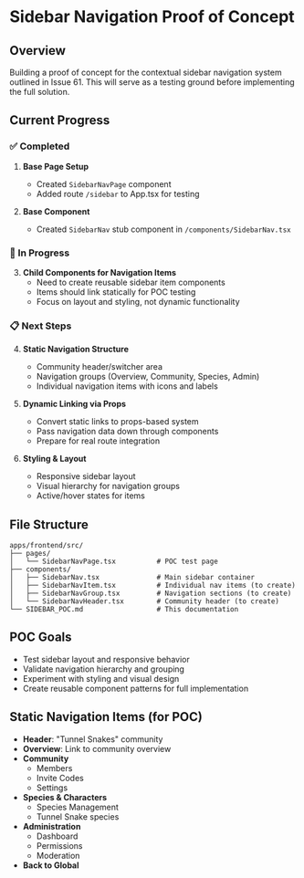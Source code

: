 # Sidebar Navigation Proof of Concept

## Overview
Building a proof of concept for the contextual sidebar navigation system outlined in Issue 61. This will serve as a testing ground before implementing the full solution.

## Current Progress

### ✅ Completed
1. **Base Page Setup**
   - Created `SidebarNavPage` component
   - Added route `/sidebar` to App.tsx for testing

2. **Base Component**
   - Created `SidebarNav` stub component in `/components/SidebarNav.tsx`

### 🚧 In Progress
3. **Child Components for Navigation Items**
   - Need to create reusable sidebar item components
   - Items should link statically for POC testing
   - Focus on layout and styling, not dynamic functionality

### 📋 Next Steps
4. **Static Navigation Structure**
   - Community header/switcher area
   - Navigation groups (Overview, Community, Species, Admin)
   - Individual navigation items with icons and labels

5. **Dynamic Linking via Props**
   - Convert static links to props-based system
   - Pass navigation data down through components
   - Prepare for real route integration

6. **Styling & Layout**
   - Responsive sidebar layout
   - Visual hierarchy for navigation groups
   - Active/hover states for items

## File Structure
```
apps/frontend/src/
├── pages/
│   └── SidebarNavPage.tsx          # POC test page
├── components/
│   ├── SidebarNav.tsx              # Main sidebar container
│   ├── SidebarNavItem.tsx          # Individual nav items (to create)
│   ├── SidebarNavGroup.tsx         # Navigation sections (to create)
│   └── SidebarNavHeader.tsx        # Community header (to create)
└── SIDEBAR_POC.md                  # This documentation
```

## POC Goals
- Test sidebar layout and responsive behavior
- Validate navigation hierarchy and grouping
- Experiment with styling and visual design
- Create reusable component patterns for full implementation

## Static Navigation Items (for POC)
- **Header**: "Tunnel Snakes" community
- **Overview**: Link to community overview
- **Community**
  - Members
  - Invite Codes
  - Settings
- **Species & Characters**
  - Species Management
  - Tunnel Snake species
- **Administration**
  - Dashboard
  - Permissions
  - Moderation
- **Back to Global**